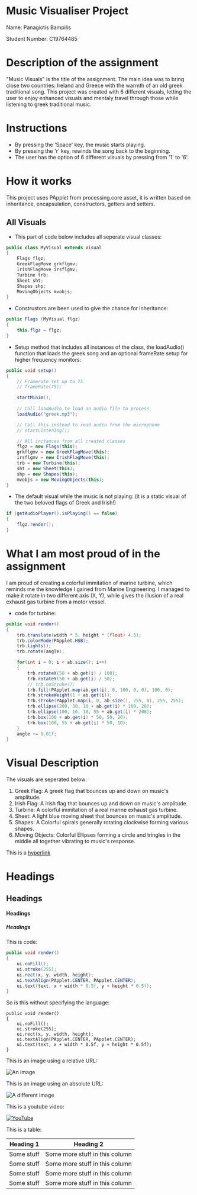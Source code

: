 # Music Visualiser Project

Name: Panagiotis Bampilis

Student Number: C19764485

# Description of the assignment
"Music Visuals" is the title of the assignment. The main idea was to bring close two countries: Ireland and Greece with the warmth of an old greek traditional song. This project was created with 6 different visuals, letting the user to enjoy enhanced visuals and mentaly travel through those while listening to greek traditional music.

# Instructions
- By pressing the 'Space' key, the music starts playing.
- By pressing the 'r' key, rewinds the song back to the beginning. 
- The user has the option of 6 different visuals by pressing from '1' to '6'.

# How it works
This project uses PApplet from processing.core asset, it is written based on inheritance, encapsulation, constructors, getters and setters.

## All Visuals
- This part of code below includes all seperate visual classes:
```Java
public class MyVisual extends Visual
{    
    Flags flgz;
    GreekFlagMove grkflgmv;
    IrishFlagMove irsflgmv;
    Turbine trb;
    Sheet sht;
    Shapes shp;
    MovingObjects mvobjs;
}
```
- Construstors are been used to give the chance for inheritance:
```Java
public Flags (MyVisual flgz)
{
	this.flgz = flgz;
}
```
- Setup method that includes all instances of the class, the loadAudio() function that loads the greek song and an optional frameRate setup for higher frequency monitors:
```Java
public void setup()
{
	// Framerate set up to 75
	// frameRate(75);

	startMinim();
	
	// Call loadAudio to load an audio file to process 
	loadAudio("greek.mp3");

	// Call this instead to read audio from the microphone
	// startListening(); 

	// All inctances from all created classes
	flgz = new Flags(this);
	grkflgmv = new GreekFlagMove(this);
	irsflgmv = new IrishFlagMove(this);
	trb = new Turbine(this);
	sht = new Sheet(this);
	shp = new Shapes(this);
	mvobjs = new MovingObjects(this);
}
```
- The default visual while the music is not playing:
(it is a static visual of the two beloved flags of Greek and Irish!)
```Java
if (getAudioPlayer().isPlaying() == false)
{
	flgz.render();
}
```
# What I am most proud of in the assignment
I am proud of creating a colorful immitation of marine turbine, which reminds me the knowledge I gained from Marine Engineering. I managed to make it rotate in two different axis (X, Y), while gives the illusion of a real exhaust gas turbine from a motor vessel.

- code for turbine:
```Java
public void render()
{
	trb.translate(width * 5, height * (float) 4.5);
	trb.colorMode(PApplet.HSB);
	trb.lights();
	trb.rotate(angle);

	for(int i = 0; i < ab.size(); i++)
	{
		trb.rotateX(50 + ab.get(i) / 100);
		trb.rotateY(50 + ab.get(i) / 50);
		// trb.noStroke();
		trb.fill(PApplet.map(ab.get(i), 0, 100, 0, 0), 100, 0);
		trb.strokeWeight(1 + ab.get(i));
		trb.stroke(PApplet.map(i, 0, ab.size(), 255, 0), 255, 255);
		trb.ellipse(200, 30, 10 + ab.get(i) * 100, 20);
		trb.ellipse(100, 10, 10, 55 + ab.get(i) * 200);
		trb.box(100 + ab.get(i) * 50, 50, 20);
		trb.box(100, 55 + ab.get(i) * 50, 10);
	}
	angle += 0.01f;
}
```

# Visual Description

The visuals are seperated below:

1. Greek Flag: A greek flag that bounces up and down on music's amplitude.
1. Irish Flag: A irish flag that bounces up and down on music's amplitude.
1. Turbine: A colorful immitation of a real marine exhaust gas turbine.
1. Sheet: A light blue moving sheet that bounces on music's amplitude.
1. Shapes: A Colorful spirals generally rotating clockwise forming various shapes.
1. Moving Objects: Colorful Ellipses forming a circle and tringles in the middle all together vibrating to music's response.



This is a [hyperlink](http://bryanduggan.org)

# Headings
## Headings
#### Headings
##### Headings

This is code:

```Java
public void render()
{
	ui.noFill();
	ui.stroke(255);
	ui.rect(x, y, width, height);
	ui.textAlign(PApplet.CENTER, PApplet.CENTER);
	ui.text(text, x + width * 0.5f, y + height * 0.5f);
}
```

So is this without specifying the language:

```
public void render()
{
	ui.noFill();
	ui.stroke(255);
	ui.rect(x, y, width, height);
	ui.textAlign(PApplet.CENTER, PApplet.CENTER);
	ui.text(text, x + width * 0.5f, y + height * 0.5f);
}
```

This is an image using a relative URL:

![An image](images/p8.png)

This is an image using an absolute URL:

![A different image](https://bryanduggandotorg.files.wordpress.com/2019/02/infinite-forms-00045.png?w=595&h=&zoom=2)

This is a youtube video:

[![YouTube](http://img.youtube.com/vi/J2kHSSFA4NU/0.jpg)](https://www.youtube.com/watch?v=J2kHSSFA4NU)

This is a table:

| Heading 1 | Heading 2 |
|-----------|-----------|
|Some stuff | Some more stuff in this column |
|Some stuff | Some more stuff in this column |
|Some stuff | Some more stuff in this column |
|Some stuff | Some more stuff in this column |

